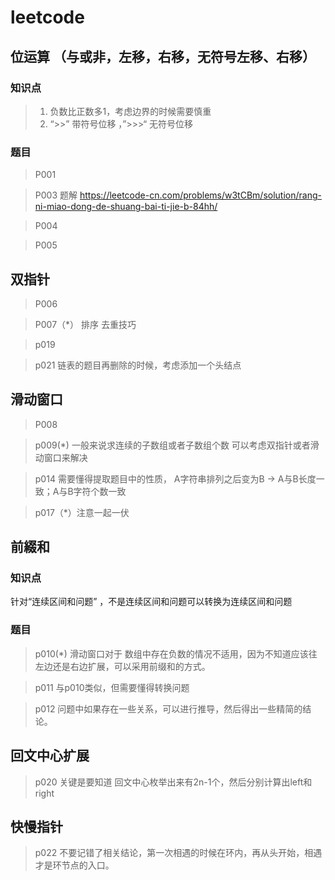 # leetcode

## 位运算 （与或非，左移，右移，无符号左移、右移）

### 知识点

> 1. 负数比正数多1，考虑边界的时候需要慎重
> 2. “>>” 带符号位移 ，”>>>“ 无符号位移

### 题目

> P001

> P003 题解 https://leetcode-cn.com/problems/w3tCBm/solution/rang-ni-miao-dong-de-shuang-bai-ti-jie-b-84hh/

> P004

> P005

## 双指针

> P006

> P007（*） 排序 去重技巧

> p019

> p021 链表的题目再删除的时候，考虑添加一个头结点

## 滑动窗口

> P008

> p009(*)  一般来说求连续的子数组或者子数组个数 可以考虑双指针或者滑动窗口来解决

> p014 需要懂得提取题目中的性质， A字符串排列之后变为B -> A与B长度一致；A与B字符个数一致

> p017（*）注意一起一伏

## 前綴和

### 知识点

针对“连续区间和问题” ，不是连续区间和问题可以转换为连续区间和问题

### 题目

> p010(*) 滑动窗口对于 数组中存在负数的情况不适用，因为不知道应该往左边还是右边扩展，可以采用前缀和的方式。

> p011 与p010类似，但需要懂得转换问题

> p012 问题中如果存在一些关系，可以进行推导，然后得出一些精简的结论。

## 回文中心扩展

> p020 关键是要知道 回文中心枚举出来有2n-1个，然后分别计算出left和right

## 快慢指针

> p022 不要记错了相关结论，第一次相遇的时候在环内，再从头开始，相遇才是环节点的入口。
